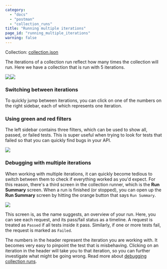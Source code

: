 ```yaml
---
category: 
  - "docs"
  - "postman"
  - "collection_runs"
title: "Running multiple iterations"
page_id: "running_multiple_iterations"
warning: false
---
```


Collection: [collection.json](https://postmanlabs.atlassian.net/wiki/download/attachments/58498926/Multiple%20Iterations.postman_collection.json?version=3&modificationDate=1493290499722&cacheVersion=1&api=v2)

The iterations of a collection run reflect how many times the collection will run. Here we have a collection that is run with 5 iterations.

![](https://s3.amazonaws.com/postman-static-getpostman-com/postman-docs/59039044.png)![](https://s3.amazonaws.com/postman-static-getpostman-com/postman-docs/59039058.png)

### Switching between iterations

To quickly jump between iterations, you can click on one of the numbers on the right sidebar, each of which represents one iteration.

### Using green and red filters

The left sidebar contains three filters, which can be used to show all, passed, or failed tests. This is super useful when trying to look for tests that failed so that you can quickly find bugs in your API.

![](https://s3.amazonaws.com/postman-static-getpostman-com/postman-docs/59039741.png)

### Debugging with multiple iterations

When working with multiple iterations, it can quickly become tedious to switch between them to check if everything worked as you'd expect. For this reason, there's a third screen in the collection runner, which is the **Run Summary** screen. When a run is finished (or stopped), you can open up the **Run Summary** screen by hitting the orange button that says `Run Summary`.

![](https://s3.amazonaws.com/postman-static-getpostman-com/postman-docs/59039072.png)

This screen is, as the name suggests, an overview of your run. Here, you can see each request, and its pass/fail status as a timeline. A request is treated as `Passed` if all tests inside it pass. Similarly, if one or more tests fail, the request is marked as `Failed`.

The numbers in the header represent the iteration you are working with. It becomes very easy to pinpoint the test that is misbehaving. Clicking on an iteration in the header will take you to that iteration, so you can further investigate what might be going wrong. Read more about [debugging collection runs](/docs/postman/collection_runs/debugging_a_collection_run).
